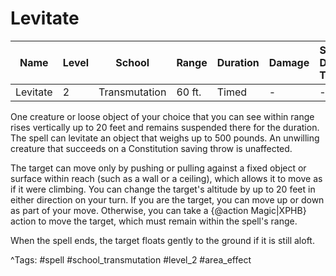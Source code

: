 # Levitate

| Name | Level | School | Range | Duration | Damage | Save DC & Type |
|------|-------|--------|-------|----------|--------|----------------|
| Levitate | 2 | Transmutation | 60 ft. | Timed | - | - |

One creature or loose object of your choice that you can see within range rises vertically up to 20 feet and remains suspended there for the duration. The spell can levitate an object that weighs up to 500 pounds. An unwilling creature that succeeds on a Constitution saving throw is unaffected.

The target can move only by pushing or pulling against a fixed object or surface within reach (such as a wall or a ceiling), which allows it to move as if it were climbing. You can change the target's altitude by up to 20 feet in either direction on your turn. If you are the target, you can move up or down as part of your move. Otherwise, you can take a {@action Magic|XPHB} action to move the target, which must remain within the spell's range.

When the spell ends, the target floats gently to the ground if it is still aloft.

^Tags: #spell #school_transmutation #level_2 #area_effect